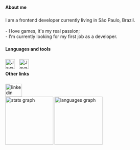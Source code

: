 <Head>
            <link rel="stylesheet" href="https://cdn.jsdelivr.net/gh/devicons/devicon@v2.15.1/devicon.min.css">
</Head>
<h4 align="left">About me</h4>

###

<p align="left">I am a frontend developer currently living in São Paulo, Brazil.<br><br>-  I love games, it's my real passion;<br>-  I'm currently looking for my first job as a developer.</p>

###

<h4 align="left">Languages and tools</h4>

###

<div align="left">

<img align= "left" alt="Java" width= "30px" style= "padding-right:10px;" src="https://cdn.jsdelivr.net/gh/devicons/devicon/icons/javascript/javascript-original.svg"/>

<img align= "left" alt="Java" width= "30px" style= "padding-right:10px;" 
src="https://cdn.jsdelivr.net/gh/devicons/devicon/icons/html5/html5-original.svg" />
          
          
</div>

###

<br>
<h4 align="left">Other links</h4>

###

<div align="left">
  <a href="https://www.linkedin.com/in/gustavo-cae" target="_blank">
    <img src="https://raw.githubusercontent.com/maurodesouza/profile-readme-generator/master/src/assets/icons/social/linkedin/default.svg" width="52" height="40" alt="linkedin logo"  />
  </a>
</div>

<div align="left">
  <img src="https://github-readme-stats.vercel.app/api?username=gustavocae&show_icons=true&theme=radical" height="150" alt="stats graph"  />
  <img src="https://github-readme-stats.vercel.app/api/top-langs/?username=gustavocae&&theme=radical" height="150" alt="languages graph"  />
</div>

<!--

